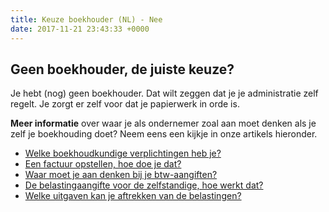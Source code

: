 ```yaml
---
title: Keuze boekhouder (NL) - Nee
date: 2017-11-21 23:43:33 +0000
---
```

## Geen boekhouder, de juiste keuze?

Je hebt (nog) geen boekhouder. Dat wilt zeggen dat je je administratie zelf regelt. Je zorgt er zelf voor dat je papierwerk in orde is.

**Meer informatie** over waar je als ondernemer zoal aan moet denken als je zelf je boekhouding doet? Neem eens een kijkje in onze artikels hieronder.

* [Welke boekhoudkundige verplichtingen heb je?](https://www.xerius.be/blog/wat-zijn-je-boekhoudkundige-verplichtingen)
* [Een factuur opstellen, hoe doe je dat?]()
* [Waar moet je aan denken bij je btw-aangiften?](http://www.xerius.be/blog/je-btw-aangifte-indienen-deze-checklist-bespaart-je-kopzorgen-en-misschien-wel-een-boete/)
* [De belastingaangifte voor de zelfstandige, hoe werkt dat?]()
* [Welke uitgaven kan je aftrekken van de belastingen?](http://www.xerius.be/blog/aftrekbare-kosten/)